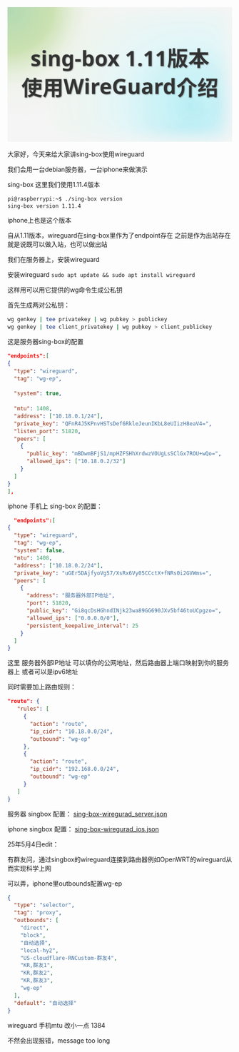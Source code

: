 [![视频讲解](sing-box-wiregurad.svg)](https://youtu.be/Dv5jrp8shRg)

大家好，今天来给大家讲sing-box使用wireguard

我们会用一台debian服务器，一台iphone来做演示

sing-box 这里我们使用1.11.4版本
```
pi@raspberrypi:~$ ./sing-box version
sing-box version 1.11.4
```
iphone上也是这个版本

自从1.11版本，wireguard在sing-box里作为了endpoint存在
之前是作为出站存在
就是说既可以做入站，也可以做出站

我们在服务器上，安装wireguard

安装wireguard
`sudo apt update && sudo apt install wireguard`

这样用可以用它提供的wg命令生成公私钥


首先生成两对公私钥：
```bash
wg genkey | tee privatekey | wg pubkey > publickey
wg genkey | tee client_privatekey | wg pubkey > client_publickey
```

这是服务器sing-box的配置
```json
"endpoints":[
{
  "type": "wireguard",
  "tag": "wg-ep",

  "system": true,

  "mtu": 1408,
  "address": ["10.18.0.1/24"],
  "private_key": "QFnR4J5KPnvHSTsDef6RkleJeunIKbL8eUIizH8eaV4=",
  "listen_port": 51820,
  "peers": [
    {
      "public_key": "mBDwmBFjS1/mpHZFSHhXrdwzVOUgLsSClGx7ROU+wQo=",
      "allowed_ips": ["10.18.0.2/32"]
    }
  ]
}
],
```

iphone 手机上 sing-box 的配置：
```json
  "endpoints":[
{
  "type": "wireguard",
  "tag": "wg-ep",
  "system": false,
  "mtu": 1408,
  "address": ["10.18.0.2/24"],
  "private_key": "uGEr5DAjfyoVg57/XsRx6Vy05CCctX+fNRs0i2GVWms=",
  "peers": [
    {
      "address": "服务器外部IP地址",
      "port": 51820,
      "public_key": "Gi8qcDsHGhndINjk23wa89GG690JXv5bf46toUCpgzo=",
      "allowed_ips": ["0.0.0.0/0"],
      "persistent_keepalive_interval": 25
    }
  ]
}
```

这里 服务器外部IP地址 可以填你的公网地址，然后路由器上端口映射到你的服务器上
或者可以是ipv6地址

同时需要加上路由规则：

```json
"route": {
   "rules": [
     {
       "action": "route",
       "ip_cidr": "10.18.0.0/24",
       "outbound": "wg-ep"
     },
     {
       "action": "route",
       "ip_cidr": "192.168.0.0/24",
       "outbound": "wg-ep"
     }
   ]
}
```

服务器 singbox 配置： [sing-box-wiregurad_server.json](sing-box-wiregurad_server.json)

iphone singbox 配置： [sing-box-wiregurad_ios.json](sing-box-wiregurad_ios.json)

25年5月4日edit：

有群友问，通过singbox的wireguard连接到路由器例如OpenWRT的wireguard从而实现科学上网

可以弄，iphone里outbounds配置wg-ep

```json
{
  "type": "selector",
  "tag": "proxy",
  "outbounds": [
    "direct",
    "block",
    "自动选择",
    "local-hy2",
    "US-cloudflare-RNCustom-群友4",
    "KR,群友1",
    "KR,群友2",
    "KR,群友3",
    "wg-ep"
  ],
  "default": "自动选择"
}
```

wireguard 手机mtu 改小一点 1384

不然会出现报错，message too long
